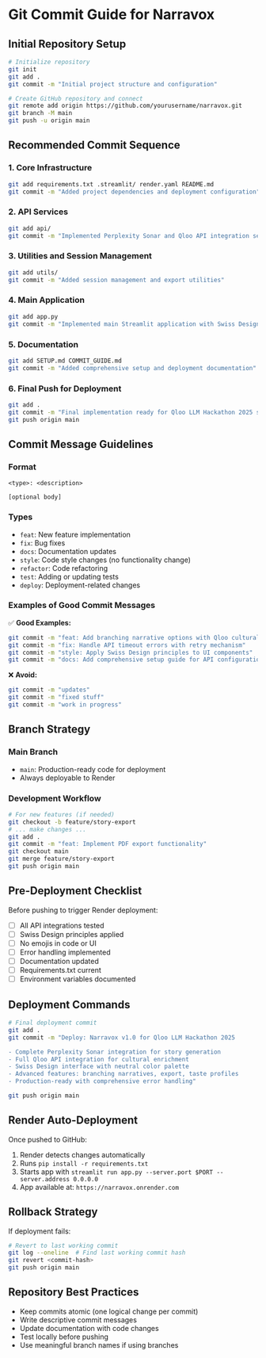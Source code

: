 # Git Commit Guide for Narravox

## Initial Repository Setup

```bash
# Initialize repository
git init
git add .
git commit -m "Initial project structure and configuration"

# Create GitHub repository and connect
git remote add origin https://github.com/yourusername/narravox.git
git branch -M main
git push -u origin main
```

## Recommended Commit Sequence

### 1. Core Infrastructure
```bash
git add requirements.txt .streamlit/ render.yaml README.md
git commit -m "Added project dependencies and deployment configuration"
```

### 2. API Services
```bash
git add api/
git commit -m "Implemented Perplexity Sonar and Qloo API integration services"
```

### 3. Utilities and Session Management
```bash
git add utils/
git commit -m "Added session management and export utilities"
```

### 4. Main Application
```bash
git add app.py
git commit -m "Implemented main Streamlit application with Swiss Design interface"
```

### 5. Documentation
```bash
git add SETUP.md COMMIT_GUIDE.md
git commit -m "Added comprehensive setup and deployment documentation"
```

### 6. Final Push for Deployment
```bash
git add .
git commit -m "Final implementation ready for Qloo LLM Hackathon 2025 submission"
git push origin main
```

## Commit Message Guidelines

### Format
```
<type>: <description>

[optional body]
```

### Types
- `feat`: New feature implementation
- `fix`: Bug fixes
- `docs`: Documentation updates
- `style`: Code style changes (no functionality change)
- `refactor`: Code refactoring
- `test`: Adding or updating tests
- `deploy`: Deployment-related changes

### Examples of Good Commit Messages

✅ **Good Examples:**
```bash
git commit -m "feat: Add branching narrative options with Qloo cultural context"
git commit -m "fix: Handle API timeout errors with retry mechanism"
git commit -m "style: Apply Swiss Design principles to UI components"
git commit -m "docs: Add comprehensive setup guide for API configuration"
```

❌ **Avoid:**
```bash
git commit -m "updates"
git commit -m "fixed stuff"
git commit -m "work in progress"
```

## Branch Strategy

### Main Branch
- `main`: Production-ready code for deployment
- Always deployable to Render

### Development Workflow
```bash
# For new features (if needed)
git checkout -b feature/story-export
# ... make changes ...
git add .
git commit -m "feat: Implement PDF export functionality"
git checkout main
git merge feature/story-export
git push origin main
```

## Pre-Deployment Checklist

Before pushing to trigger Render deployment:

- [ ] All API integrations tested
- [ ] Swiss Design principles applied
- [ ] No emojis in code or UI
- [ ] Error handling implemented
- [ ] Documentation updated
- [ ] Requirements.txt current
- [ ] Environment variables documented

## Deployment Commands

```bash
# Final deployment commit
git add .
git commit -m "Deploy: Narravox v1.0 for Qloo LLM Hackathon 2025

- Complete Perplexity Sonar integration for story generation
- Full Qloo API integration for cultural enrichment
- Swiss Design interface with neutral color palette
- Advanced features: branching narratives, export, taste profiles
- Production-ready with comprehensive error handling"

git push origin main
```

## Render Auto-Deployment

Once pushed to GitHub:
1. Render detects changes automatically
2. Runs `pip install -r requirements.txt`
3. Starts app with `streamlit run app.py --server.port $PORT --server.address 0.0.0.0`
4. App available at: `https://narravox.onrender.com`

## Rollback Strategy

If deployment fails:
```bash
# Revert to last working commit
git log --oneline  # Find last working commit hash
git revert <commit-hash>
git push origin main
```

## Repository Best Practices

- Keep commits atomic (one logical change per commit)
- Write descriptive commit messages
- Update documentation with code changes
- Test locally before pushing
- Use meaningful branch names if using branches 